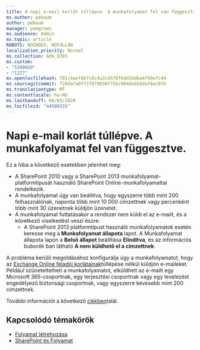 ```yaml
---
title: A napi e-mail korlát túllépve. A munkafolyamat fel van függesztve.
ms.author: pebaum
author: pebaum
manager: pamgreen
ms.audience: Admin
ms.topic: article
ROBOTS: NOINDEX, NOFOLLOW
localization_priority: Normal
ms.collection: Adm_O365
ms.custom:
- "5200020"
- "1227"
ms.openlocfilehash: 701c4aef6bfc0c4a2c4570f6dd16dbe4f99efc44
ms.sourcegitcommit: f28dafa0f727870038f72bc904da926daf4ec07b
ms.translationtype: MT
ms.contentlocale: hu-HU
ms.lasthandoff: 06/05/2020
ms.locfileid: "44580335"
---
```

# <a name="daily-email-limit-exceeded-workflow-is-suspended"></a>Napi e-mail korlát túllépve. A munkafolyamat fel van függesztve.

Ez a hiba a következő esetekben jelenhet meg:

- A SharePoint 2010 vagy a SharePoint 2013 munkafolyamat-platformtípusát használó SharePoint Online-munkafolyamattal rendelkezik.
- A munkafolyamat úgy van beállítva, hogy egyszerre több mint 200 felhasználónak, naponta több mint 10 000 címzettnek vagy percenként több mint 30 üzenetnek küldjön üzenetet.
- A munkafolyamat futtatásakor a rendszer nem küldi el az e-mailt, és a következő viselkedést veszi észre:
    - A SharePoint 2013 platformtípust használó munkafolyamatok esetén keresse meg a **Munkafolyamat állapota** lapot. A Munkafolyamat állapota lapon a **Belső állapot** beállítása **Elindítva**, és az információs buborék ban látható **A nem küldhető el a címzettnek**.

A probléma kerülő megoldásához konfigurálja úgy a munkafolyamatot, hogy az [Exchange Online feladói korlátainak](https://docs.microsoft.com/office365/servicedescriptions/exchange-online-service-description/exchange-online-limits#recipientlimits)túllépése nélkül küldjön e-maileket. Például szüneteltetheti a munkafolyamatot, elküldheti az e-mailt egy Microsoft 365-csoportnak, egy terjesztési csoportnak vagy egy levelezést engedélyező biztonsági csoportnak, vagy egyszerre kevesebb mint 200 címzettnek.


További információt a következő [cikkben](https://support.microsoft.com/help/3150442/daily-email-limit-has-exceeded-and-your-workflow-has-been-suspended-or)talál.

## <a name="related-topics"></a>Kapcsolódó témakörök
- [Folyamat létrehozása](https://support.office.com/article/Create-a-flow-for-a-list-or-library-in-SharePoint-Online-or-OneDrive-for-Business-a9c3e03b-0654-46af-a254-20252e580d01) 
- [SharePoint és Folyamat](https://flow.microsoft.com/blog/sharepoint-and-flow/) 